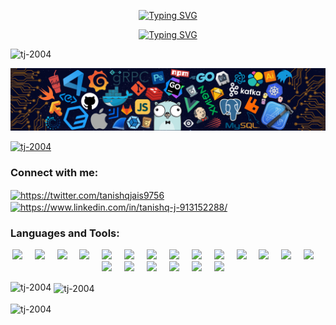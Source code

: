 <p align="center">
<a  href="https://git.io/typing-svg"><img src="https://readme-typing-svg.herokuapp.com?font=Fira+Code&pause=1000&color=00F73F&center=true&width=435&lines=Hi+👋+,+I'm+Tanishq+Jaiswal." alt="Typing SVG" /></a></p>

<p align="center">
<a  href="https://git.io/typing-svg"><img src="https://readme-typing-svg.herokuapp.com?font=Fira+Code&pause=1000&color=00F73F&center=true&width=700&lines=A+Passionate+Full+Stack+Developer+from+India." alt="Typing SVG" /></a></p>
<p align="left"> <img src="https://komarev.com/ghpvc/?username=tj-2004&label=Profile%20views&color=0e75b6&style=flat" alt="tj-2004" /> </p>
<p align="center">
  <img src="https://raw.githubusercontent.com/KevinPatel04/KevinPatel04/master/header.png" alt="s1834">
 </p>

<p align="left"> <a href="https://github.com/ryo-ma/github-profile-trophy"><img src="https://github-profile-trophy.vercel.app/?username=tj-2004" alt="tj-2004" /></a> </p>

<h3 align="left">Connect with me:</h3>
<p align="left">
<a href="https://twitter.com/https://twitter.com/tanishqjais9756" target="blank"><img align="center" src="https://raw.githubusercontent.com/rahuldkjain/github-profile-readme-generator/master/src/images/icons/Social/twitter.svg" alt="https://twitter.com/tanishqjais9756" height="30" width="40" /></a>
<a href="https://linkedin.com/in/https://www.linkedin.com/in/tanishq-j-913152288/" target="blank"><img align="center" src="https://raw.githubusercontent.com/rahuldkjain/github-profile-readme-generator/master/src/images/icons/Social/linked-in-alt.svg" alt="https://www.linkedin.com/in/tanishq-j-913152288/" height="30" width="40" /></a>
</p>

<h3 align="left">Languages and Tools:</h3>
<div align="center">
<img src="https://cdn.jsdelivr.net/gh/devicons/devicon@latest/icons/html5/html5-original.svg" height="40" />
  <img width="12" />
<img src="https://cdn.jsdelivr.net/gh/devicons/devicon@latest/icons/css3/css3-original.svg" height="40" />
  <img width="12" />
<img src="https://cdn.jsdelivr.net/gh/devicons/devicon@latest/icons/bootstrap/bootstrap-original.svg"  height="40"/>
  <img width="12" />     
<img src="https://cdn.jsdelivr.net/gh/devicons/devicon@latest/icons/tailwindcss/tailwindcss-original.svg" height="40"   />
  <img width="12" />
<img src="https://cdn.jsdelivr.net/gh/devicons/devicon@latest/icons/javascript/javascript-original.svg" height="40" />
  <img width="12" />
<img src="https://cdn.jsdelivr.net/gh/devicons/devicon@latest/icons/babel/babel-original.svg" height = "40" />
  <img width="12" />
<img src="https://cdn.jsdelivr.net/gh/devicons/devicon@latest/icons/react/react-original.svg" height="40"/>
  <img width="12" />
<img src="https://cdn.jsdelivr.net/gh/devicons/devicon@latest/icons/git/git-original.svg" height = "40"/>
  <img width="12" />
<img src="https://cdn.jsdelivr.net/gh/devicons/devicon@latest/icons/github/github-original.svg" height = "40" />
  <img width="12" />
<img src="https://cdn.jsdelivr.net/gh/devicons/devicon@latest/icons/nodejs/nodejs-plain.svg" height = "40" />
  <img width="12" />
<img src="https://cdn.jsdelivr.net/gh/devicons/devicon@latest/icons/express/express-original.svg" height = "40"/>
  <img width="12" /> 
<img src="https://cdn.jsdelivr.net/gh/devicons/devicon@latest/icons/postman/postman-original.svg" height = "40"/>
  <img width="12" /> 
<img src="https://cdn.jsdelivr.net/gh/devicons/devicon@latest/icons/oauth/oauth-original.svg"  height = "40" />
  <img width="12" />
<img src="https://cdn.jsdelivr.net/gh/devicons/devicon@latest/icons/postgresql/postgresql-original.svg"  height = "40"/>
  <img width="12" />
<img src="https://cdn.jsdelivr.net/gh/devicons/devicon@latest/icons/sanity/sanity-original.svg" height = "40" />
  <img width="12" />
<img src="https://cdn.jsdelivr.net/gh/devicons/devicon@latest/icons/solidity/solidity-original.svg" height = "40" />
  <img width="12" />   
<img src="https://cdn.jsdelivr.net/gh/devicons/devicon@latest/icons/c/c-original.svg"  height = "40"/>
  <img width="12" />        
<img src="https://cdn.jsdelivr.net/gh/devicons/devicon@latest/icons/cplusplus/cplusplus-original.svg" height = "40"/>
  <img width="12" />                    
<img src="https://cdn.jsdelivr.net/gh/devicons/devicon@latest/icons/java/java-original.svg"  height = "40"/>
  <img width="12" /> 
<img src="https://cdn.jsdelivr.net/gh/devicons/devicon@latest/icons/python/python-original.svg" height = "40"/>
  <img width="12" />  
</div>  

<p><img align="left" src="https://github-readme-stats.vercel.app/api/top-langs?username=tj-2004&show_icons=true&locale=en&layout=compact" alt="tj-2004" /></p>

<p>&nbsp;<img align="center" src="https://github-readme-stats.vercel.app/api?username=tj-2004&show_icons=true&locale=en" alt="tj-2004" /></p>

<p><img align="center" src="https://github-readme-streak-stats.herokuapp.com/?user=tj-2004&" alt="tj-2004" /></p>
